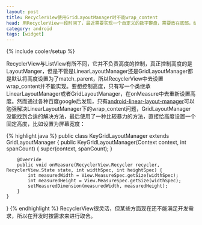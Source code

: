 ```yaml
---
layout: post
title: RecyclerView使用GridLayoutManager时不能wrap_content
head: 用RecyclerView一段时间了，最近需要实现一个自定义的数字键盘，需要放在底部，结果发现RecyclerView并不能wrap_content。
category: android
tags: [widget]
---
```

{% include cooler/setup %}

RecyclerView与ListView有所不同，它并不负责高度的控制，真正控制高度的是LayoutManger，但是不管是LinearLayoutManager还是GridLayoutManager都是默认将高度设置为了match_parent，所以RecyclerView中去设置wrap_content并不能实现。要想控制高度，只有写一个类继承LinearLayoutManager或者GridLayoutManager，在onMeasure中去重新设置高度。然而通过各种百度google后发现，只有[android-linear-layout-manager][1]可以勉强解决LinearLayoutManager下的wrap_content问题，GridLayoutManager没能找到合适的解决方法，最后使用了一种比较暴力的方法，直接给高度设置一个固定高度，比如设置为屏幕宽度：

{% highlight java %}
public class KeyGridLayoutManager extends GridLayoutManager {
		public KeyGridLayoutManager(Context context, int spanCount) {
			super(context, spanCount);
		}

		@Override
		public void onMeasure(RecyclerView.Recycler recycler, RecyclerView.State state, int widthSpec, int heightSpec) {
			int measuredWidth = View.MeasureSpec.getSize(widthSpec);
			int measuredHeight = View.MeasureSpec.getSize(widthSpec);
			setMeasuredDimension(measuredWidth, measuredHeight);
		}
	}
}
{% endhighlight %}
RecyclerView很灵活，但某些方面现在还不能满足开发需求，所以在开发时按需求来进行取舍。

[1]: https://github.com/serso/android-linear-layout-manager